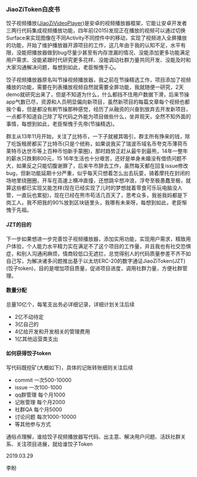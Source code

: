 ### JiaoZiToken白皮书
饺子视频播放([JiaoZiVideoPlayer](https://github.com/lipangit/JiaoZiVideoPlayer))是安卓的视频播放器框架，它能让安卓开发者三两行代码集成视频播放功能，四年前(2015)发现正在播放的视频可以通过切换Surface来实现图像在不同Activity不同控件中的移动，实现了视频进入全屏播放的功能，开始了维护播放器开源项目的工作，这几年由于我的认知不足，水平有限，没能把播放器做到bug尽量少甚至有内存泄漏的情况、没能添加更多功能满足用户需求、没能紧跟时代研究更多花样、没能调动社群力量共同开发、没能及时和大家沟通解决问题，每想到如此，老臣惭愧于心。

饺子视频播放器原名叫节操视频播放器，我之前在节操精选工作，项目添加了视频播放的功能，需要在列表播放视频自然就需要全屏功能，我就随便一研究，2天demo就研究出来了，但是不知道为什么，什么都挡不住用户数据下滑，后来节操app气数已尽，资源和人员明显偏向新项目，虽然新项目的每篇文章每个视频也都挨个看，但是都没有刷节操那种感觉，经历了从融资的兴奋到放弃去开发新项目，一点都不知道自己除了写代码之外能为项目做些什么，坐井观天，全然不知外面的事情，每想到如此，老臣惭愧于先帝(节操精选)。

群主从13年11月开始，关注了比特币，一下子就被其吸引，群主所有挣来的钱，除了吃饭租房都买了比特币(只是个统称，如果说我买了瑞波币域名币夸克币薄荷币莱特币达世币等上百种币怕新手蒙圈)，那时趋势正赶从最牛到最熊，14年一整年的薪水只跌剩800元，15 16年生活也十分艰苦，还好是单身未婚没有借债问题不大，如果反之只能切腹谢罪了，后来牛市辞去工作，虽然每天都在回复issue修改bug，但新功能延期十分严重，似乎每天只想着怎么出去玩耍，骑着摩托在封闭的场地里绕圈圈，开车在高速上横冲直撞，还想跳伞想冲浪，浮夸至极愚蠢至极，就算这些都已实现又能怎样(现在已经实现了儿时的梦想就着零食可乐玩电脑没人管，一直玩也累挺)，现在已经在熊市苟活几百天了，思考众多，我爸我妈都是下岗工人，我不把我的90%放到区块链里头，我哪有未来呀，每想到如此，老臣惭愧于先祖。

#### JZT的目的
下一步如果想进一步完善饺子视频播放器，添加实用功能，实现用户需求，精致用户体验，个人能力水平精力实在满足不了这个项目的工作量，并且我也有社交恐惧症，和别人沟通闲麻烦，情商较低口无遮拦，总觉得别人的代码质量参差不齐不如自己写，为解决诸多问题推出基于以太坊ERC-20的数字通证JiaoZiToken(JZT)(饺子token)，目的是增加项目质量，促进项目进度，调用社群力量，方便社群管理。

#### 数量分配
总量10亿个，每笔支出务必详细记录，详细计划关注后续
* 2亿不动待定
* 3亿自己的
* 4亿给开发和开发相关的管理费用
* 1亿其他运营类支出

#### 如何获得饺子token
写代码既挖矿(大概如下)，具体的记账转账细则关注后续
* commit        一次500-10000
* issue         一次100-1000
* qq群管理       每个月1000
* 记账管理        每个月2000
* 社群QA         每个月5000
* 讨论问题        每次1000-10000
* 等其他参与方式

通俗点理解，谁给饺子视频播放器写代码、出主意、解决用户问题、活跃社群关系、关注项目进展，就给谁饺子Token


2019.03.29

李盼
